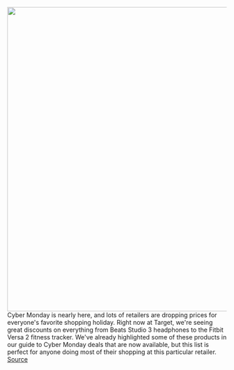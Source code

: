 <img src='https://cdn.vox-cdn.com/thumbor/pKFDw0i23SDxY32bBTCIOoqoGIw=/0x0:2040x1360/1200x800/filters:focal(857x517:1183x843)/cdn.vox-cdn.com/uploads/chorus_image/image/70150004/akrales_171013_2047_0002.15.jpg' width='700px' /><br/>
Cyber Monday is nearly here, and lots of retailers are dropping prices for everyone's favorite shopping holiday. Right now at Target, we're seeing great discounts on everything from Beats Studio 3 headphones to the Fitbit Versa 2 fitness tracker. We've already highlighted some of these products in our guide to Cyber Monday deals that are now available, but this list is perfect for anyone doing most of their shopping at this particular retailer.
<a href='https://www.theverge.com/22783434/target-black-friday-2021-deals-cyber-monday-tech-games'> Source <a/>